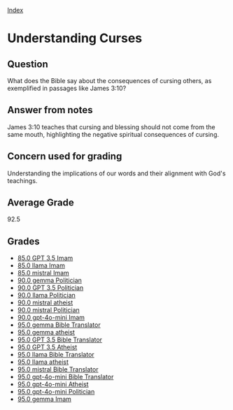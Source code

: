 
[Index](../../index.md)
# Understanding Curses
## Question
What does the Bible say about the consequences of cursing others, as exemplified in passages like James 3:10?

## Answer from notes
James 3:10 teaches that cursing and blessing should not come from the same mouth, highlighting the negative spiritual consequences of cursing.

## Concern used for grading
Understanding the implications of our words and their alignment with God's teachings.

## Average Grade
92.5

## Grades
 * [85.0 GPT 3.5 Imam](../answers/GPT_3.5_Imam/Understanding_Curses.md)
 * [85.0 llama Imam](../answers/llama_Imam/Understanding_Curses.md)
 * [85.0 mistral Imam](../answers/mistral_Imam/Understanding_Curses.md)
 * [90.0 gemma Politician](../answers/gemma_Politician/Understanding_Curses.md)
 * [90.0 GPT 3.5 Politician](../answers/GPT_3.5_Politician/Understanding_Curses.md)
 * [90.0 llama Politician](../answers/llama_Politician/Understanding_Curses.md)
 * [90.0 mistral atheist](../answers/mistral_atheist/Understanding_Curses.md)
 * [90.0 mistral Politician](../answers/mistral_Politician/Understanding_Curses.md)
 * [90.0 gpt-4o-mini Imam](../answers/gpt-4o-mini_Imam/Understanding_Curses.md)
 * [95.0 gemma Bible Translator](../answers/gemma_Bible_Translator/Understanding_Curses.md)
 * [95.0 gemma atheist](../answers/gemma_atheist/Understanding_Curses.md)
 * [95.0 GPT 3.5 Bible Translator](../answers/GPT_3.5_Bible_Translator/Understanding_Curses.md)
 * [95.0 GPT 3.5 Atheist](../answers/GPT_3.5_Atheist/Understanding_Curses.md)
 * [95.0 llama Bible Translator](../answers/llama_Bible_Translator/Understanding_Curses.md)
 * [95.0 llama atheist](../answers/llama_atheist/Understanding_Curses.md)
 * [95.0 mistral Bible Translator](../answers/mistral_Bible_Translator/Understanding_Curses.md)
 * [95.0 gpt-4o-mini Bible Translator](../answers/gpt-4o-mini_Bible_Translator/Understanding_Curses.md)
 * [95.0 gpt-4o-mini Atheist](../answers/gpt-4o-mini_Atheist/Understanding_Curses.md)
 * [95.0 gpt-4o-mini Politician](../answers/gpt-4o-mini_Politician/Understanding_Curses.md)
 * [95.0 gemma Imam](../answers/gemma_Imam/Understanding_Curses.md)
